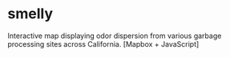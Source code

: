 # smelly
Interactive map displaying odor dispersion from various garbage processing sites across California.  [Mapbox + JavaScript]
